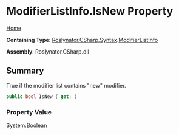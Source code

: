 <a name="_Top"></a>

# ModifierListInfo\.IsNew Property

[Home](../../../../../README.md#_Top)

**Containing Type**: [Roslynator.CSharp.Syntax](../../README.md#_Top)\.[ModifierListInfo](../README.md#_Top)

**Assembly**: Roslynator\.CSharp\.dll

## Summary

True if the modifier list contains "new" modifier\.

```csharp
public bool IsNew { get; }
```

### Property Value

System\.[Boolean](https://docs.microsoft.com/en-us/dotnet/api/system.boolean)

